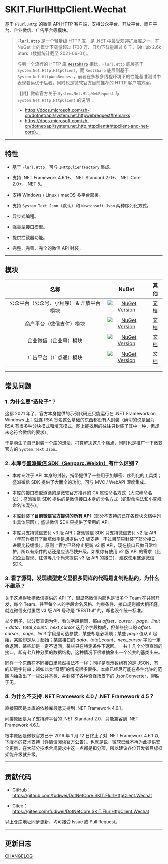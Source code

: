 ﻿# SKIT.FlurlHttpClient.Wechat

基于 `Flurl.Http` 的微信 API HTTP 客户端，支持公众平台、开放平台、商户平台、企业微信、广告平台等模块。

> [`Flurl.Http`](https://flurl.dev/) 是一个轻量级 HTTP 库，是 .NET 中最受欢迎扩展库之一，在 NuGet 上的累计下载量超过 1700 万、日均下载量超过 6 千、GitHub 2.6k Stars（数据统计截至 2021-06-01）。
>
> 与另一个流行的 HTTP 库 [`RestSharp`](https://restsharp.dev/) 相比，`Flurl.Http` 底层基于 `System.Net.Http.HttpClient`，而 `RestSharp` 底层则基于 `System.Net.HttpWebRequest`，前者在多核多线程环境下的性能基准测试中表现要远优于后者，同时也是微软官方目前推荐的 HTTP 客户端方案。
>
> 【附】微软官方关于 `System.Net.HttpWebRequest` 与 `System.Net.Http.HttpClient` 的说明：
>
> -   https://docs.microsoft.com/zh-cn/dotnet/api/system.net.httpwebrequest#remarks
> -   https://docs.microsoft.com/zh-cn/dotnet/api/system.net.http.httpclient#httpclient-and-net-core）。

---

## 特性

-   基于 `Flurl.Http`，可与 `IHttpClientFactory` 集成。

-   支持 .NET Framework 4.6.1+、.NET Standard 2.0+、.NET Core 2.0+、.NET 5。

-   支持 Windows / Linux / macOS 多平台部署。

-   支持 `System.Text.Json`（默认）和 `Newtonsoft.Json` 两种序列化方式。

-   异步式编程。

-   强类型接口模型。

-   提供拦截器功能。

-   完整、完善、完全的微信 API 封装。

---

## 模块

|                   名称                    |                                                                                     NuGet                                                                                      |                  其他                   |
| :---------------------------------------: | :----------------------------------------------------------------------------------------------------------------------------------------------------------------------------: | :-------------------------------------: |
| 公众平台（公众号、小程序） & 开放平台模块 |      [![NuGet Version](https://img.shields.io/nuget/v/SKIT.FlurlHttpClient.Wechat.Api.svg?sanitize=true)](https://www.nuget.org/packages/SKIT.FlurlHttpClient.Wechat.Api)      |   [文档](./docs/WechatApi/README.md)    |
|         商户平台（微信支付）模块          | [![NuGet Version](https://img.shields.io/nuget/v/SKIT.FlurlHttpClient.Wechat.TenpayV3.svg?sanitize=true)](https://www.nuget.org/packages/SKIT.FlurlHttpClient.Wechat.TenpayV3) | [文档](./docs/WechatTenpayV3/README.md) |
|          企业微信（企业号）模块           |     [![NuGet Version](https://img.shields.io/nuget/v/SKIT.FlurlHttpClient.Wechat.Work.svg?sanitize=true)](https://www.nuget.org/packages/SKIT.FlurlHttpClient.Wechat.Work)     |   [文档](./docs/WechatWork/README.md)   |
|          广告平台（广点通）模块           |      [![NuGet Version](https://img.shields.io/nuget/v/SKIT.FlurlHttpClient.Wechat.Ads.svg?sanitize=true)](https://www.nuget.org/packages/SKIT.FlurlHttpClient.Wechat.Ads)      |   [文档](./docs/WechatAds/README.md)    |

---

## 常见问题

### 1. 为什么要“造轮子”？

这都 2021 年了，官方本身提供的示例代码还只能运行在 .NET Framework on Windows 上；就连 RSA 签名这么基础的东西都没有人封装（确切的说是因为 RSA 有很多种分块模式和填充模式，网上能找到的往往只封装了其中一种，但却未必符合微信的要求）。

于是萌生了自己封装一个库的想法，打算解决这几个痛点，同时也是推广一下微软官方的 `System.Text.Json`。

### 2. 本库与[盛派微信 SDK（Senparc.Weixin）](https://github.com/JeffreySu/WeiXinMPSDK)有什么区别？

-   本库专注于 API 本身的封装，捎带提供了一些用于加解密、序列化的工具类；盛派微信 SDK 提供了大而全的功能，可与 MVC / WebAPI 深度集成。

-   本库的接口模型遵循的是微软官方推荐的 C# 属性命名方式（大驼峰命名法）；盛派微信 SDK 提供的是微信接口本身的命名方式（蛇形命名法和小驼峰命名法混杂）。

-   本库封装了**目前微信官方提供的所有 API**（部分不支持的已在各模块文档中列出具体原因）；盛派微信 SDK 只提供了常用的 API。

-   本库只支持微信支付 v3 版 API；盛派微信 SDK 只支持微信支付 v2 版 API（年前作者开了新坑似乎是想提供 v3 版支持，不过目前只封装了部分接口，进展比较缓慢）。原则上官方已经停止更新 v2 版 API，现在接口只做日常维护，所以有条件的话还是应该尽快升级。如果你有使用 v2 版 API 的需求（比如企业提现、红包等几个尚未提供 v3 版 API 的接口），建议使用盛派微信 SDK。

### 3. 看了源码，发现模型定义里很多同样的代码是复制粘贴的，为什么不继承？

关于这点得吐槽微信提供的 API 了，很显然微信内部也是很多个 Team 在共同开发，每个 Team、甚至每个人的字段命名风格、约束条件、接口规则都大相径庭。就连微信支付虽然 v3 版 API 号称是 “RESTful” 的，却也没个统一标准。

举个例子，以分页查询为例，看似字段相同，都由 _offset_、_cursor_、_page_、_limit_ + _data_、_total_count_、_next_cursor_ 这几个字段构成，但某些接口的 _offset_、_cursor_、_page_、_limit_ 字段是可选参数，某些却是必填项；某些 _page_ 值从 `0` 起始，某些却是从 `1` 起始；某些接口的 _data_、_total_count_、_next_cursor_ 字段一定会返回，某些却是一定不返回，某些只在特定条件下返回。一共十几个分页查询的接口，却有七八种分页的数据结构，这种情况下很难抽象出一个公共的基类出来。

同样一个东西在不同接口里竟然拼法不一样；同样是表示数组有的是 JSON、有的却是字符串；诸如此类“奇葩”的情况很多很多。本库已经尽可能在条件允许的范围内抽象出了一些公共基类、并封装了各种奇怪场景下的 JsonConverter，聊胜于无。

### 4. 为什么不支持 .NET Framework 4.0 / .NET Framework 4.5？

直接原因是本库的依赖库最低支持到 .NET Framework 4.6.1。

间接原因是为了支持跨平台的 .NET Standard 2.0，只能兼容到 .NET Framework 4.6.1。

根本原因是微软官方已于 2016 年 1 月 12 日终止了对 .NET Framework 4.6.1 以下版本的技术支持（详情请阅读[官方公告](https://docs.microsoft.com/zh-cn/lifecycle/faq/dotnet-framework)）。也就是说，微软已经不再为此提供安全更新，在大部分技术合规要求中这一点都是扣分项，所以建议各位开发者目标框架能升级就升级。

---

## 贡献代码

-   GitHub：https://github.com/fudiwei/DotNetCore.SKIT.FlurlHttpClient.Wechat

-   Gitee：https://gitee.com/fudiwei/DotNetCore.SKIT.FlurlHttpClient.Wechat

以上仓库地址同步更新，均可接受 Issue 或 Pull Request。

---

## 更新日志

[CHANGELOG](./CHANGELOG.md)
